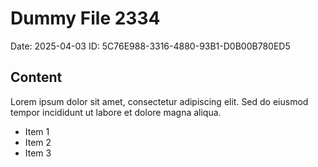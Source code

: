 # Dummy File 2334

Date: 2025-04-03
ID: 5C76E988-3316-4880-93B1-D0B00B780ED5

## Content

Lorem ipsum dolor sit amet, consectetur adipiscing elit.
Sed do eiusmod tempor incididunt ut labore et dolore magna aliqua.

* Item 1
* Item 2
* Item 3

